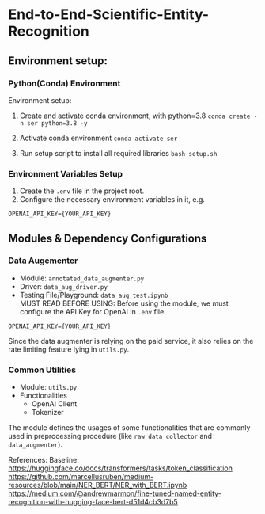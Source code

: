 # End-to-End-Scientific-Entity-Recognition
## Environment setup:
### Python(Conda) Environment
Environment setup:
1. Create and activate conda environment, with python=3.8
   `conda create -n ser python=3.8 -y`
   
2. Activate conda environment
   `conda activate ser`
   
3. Run setup script to install all required libraries
   `bash setup.sh`

### Environment Variables Setup
1. Create the `.env` file in the project root.   
2. Configure the necessary environment variables in it, e.g.
```
OPENAI_API_KEY={YOUR_API_KEY}
```   

## Modules & Dependency Configurations   
### Data Augementer
- Module: `annotated_data_augmenter.py`     
- Driver: `data_aug_driver.py`     
- Testing File/Playground: `data_aug_test.ipynb`      
MUST READ BEFORE USING: Before using the module, we must configure the API Key for OpenAI in `.env` file.     
```
OPENAI_API_KEY={YOUR_API_KEY}
```
Since the data augmenter is relying on the paid service, it also relies on the rate limiting feature lying in `utils.py`.  

### Common Utilities
- Module: `utils.py`  
- Functionalities
  - OpenAI Client   
  - Tokenizer   

The module defines the usages of some functionalities that are commonly used in preprocessing procedure (like `raw_data_collector` and `data_augmenter`).     

References: 
Baseline: 
https://huggingface.co/docs/transformers/tasks/token_classification
https://github.com/marcellusruben/medium-resources/blob/main/NER_BERT/NER_with_BERT.ipynb
https://medium.com/@andrewmarmon/fine-tuned-named-entity-recognition-with-hugging-face-bert-d51d4cb3d7b5
